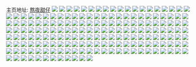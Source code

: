 主页地址: [熬夜甜仔](https://weibo.com/u/5127930896) 
![](https://wx4.sinaimg.cn/mw2000/005B2h4Qly1fxtw0mnahkj31gc4d1b29.jpg) 
![](https://wx4.sinaimg.cn/mw2000/005B2h4Qly1fxtw0onrsvj325l25lb2h.jpg) 
![](https://wx4.sinaimg.cn/mw2000/005B2h4Qly1fxtw0sz5uej30qo0qotft.jpg) 
![](https://wx4.sinaimg.cn/mw2000/005B2h4Qly1fxtw0ut62vj32c02c0qvb.jpg) 
![](https://wx4.sinaimg.cn/mw2000/005B2h4Qly1fxtw1nsye6j32c02c0x6v.jpg) 
![](https://wx4.sinaimg.cn/mw2000/005B2h4Qly1fxtw0ifnmuj3227227qva.jpg) 
![](https://wx4.sinaimg.cn/mw2000/005B2h4Qly1fxtw0s2ijjj32c02c0qvb.jpg) 
![](https://wx4.sinaimg.cn/mw2000/005B2h4Qly1fxifnnewirj30u00vcapc.jpg) 
![](https://wx4.sinaimg.cn/mw2000/005B2h4Qly1fxcfkemxz1j31jj440e83.jpg) 
![](https://wx4.sinaimg.cn/mw2000/005B2h4Qly1fxcfkinnrlj30qo0zktsl.jpg) 
![](https://wx4.sinaimg.cn/mw2000/005B2h4Qly1fxcfkn2y93j32c03407wj.jpg) 
![](https://wx4.sinaimg.cn/mw2000/005B2h4Qly1fxcfkfxyobj31s33k7kjm.jpg) 
![](https://wx4.sinaimg.cn/mw2000/005B2h4Qly1fxcfkqyb4ij32c0340tps.jpg) 
![](https://wx4.sinaimg.cn/mw2000/005B2h4Qly1fxcfkcsld2j30qo0zk7l8.jpg) 
![](https://wx4.sinaimg.cn/mw2000/005B2h4Qly1fxcfkhteqsj31jj440kjl.jpg) 
![](https://wx4.sinaimg.cn/mw2000/005B2h4Qly1fxcfkp0y7rj32c0340u0y.jpg) 
![](https://wx4.sinaimg.cn/mw2000/005B2h4Qly1fxcfkkkb1wj32c0340qv6.jpg) 
![](https://wx4.sinaimg.cn/mw2000/005B2h4Qly1fx8llamyirj31o027vqvb.jpg) 
![](https://wx4.sinaimg.cn/mw2000/005B2h4Qly1fx8lku1knhj31o027vnpe.jpg) 
![](https://wx4.sinaimg.cn/mw2000/005B2h4Qly1fx8ll2pbdqj31o027vnpk.jpg) 
![](https://wx4.sinaimg.cn/mw2000/005B2h4Qly1fx8llc4fgwj31o11o0x4k.jpg) 
![](https://wx4.sinaimg.cn/mw2000/005B2h4Qly1fx8lkwocb3j31o027vu0y.jpg) 
![](https://wx4.sinaimg.cn/mw2000/005B2h4Qly1fx8llm8xdtj30yi0y1dqd.jpg) 
![](https://wx4.sinaimg.cn/mw2000/005B2h4Qly1fx8lle5u7vj31s33k7kjm.jpg) 
![](https://wx4.sinaimg.cn/mw2000/005B2h4Qly1fx8lkpieu0j31o027vx6u.jpg) 
![](https://wx4.sinaimg.cn/mw2000/005B2h4Qly1fx8llkn7j8j32c02c0x6x.jpg) 
![](https://wx4.sinaimg.cn/mw2000/005B2h4Qly1fwxn7du676j30yi0n3b29.jpg) 
![](https://wx4.sinaimg.cn/mw2000/005B2h4Qly1fwxn7cskj3j30xe0xeqv5.jpg) 
![](https://wx4.sinaimg.cn/mw2000/005B2h4Qly1fwxn7dad5dj30qp138qf7.jpg) 
![](https://wx4.sinaimg.cn/mw2000/005B2h4Qly1fwxn7c7v3cj30yi0xvk4a.jpg) 
![](https://wx4.sinaimg.cn/mw2000/005B2h4Qly1fwxn7gxkedj32c02c04na.jpg) 
![](https://wx4.sinaimg.cn/mw2000/005B2h4Qly1fwxn7exflkj32c02c0b29.jpg) 
![](https://wx4.sinaimg.cn/mw2000/005B2h4Qly1fwcqxsgnktj32c0340b29.jpg) 
![](https://wx4.sinaimg.cn/mw2000/005B2h4Qly1fw7pnfn96aj30yi0y4qv5.jpg) 
![](https://wx4.sinaimg.cn/mw2000/005B2h4Qly1fw7pnubtl8j30yi19mnpe.jpg) 
![](https://wx4.sinaimg.cn/mw2000/005B2h4Qly1fw7pnbhkiyj30yi19uu0x.jpg) 
![](https://wx4.sinaimg.cn/mw2000/005B2h4Qly1fw7pnd247mj30yg0y7npd.jpg) 
![](https://wx4.sinaimg.cn/mw2000/005B2h4Qly1fw7pneun6vj31gm4c8qv5.jpg) 
![](https://wx4.sinaimg.cn/mw2000/005B2h4Qly1fw7pnc2sv8j30yi0xtneo.jpg) 
![](https://wx4.sinaimg.cn/mw2000/005B2h4Qly1fw7pngpe0gj30yi19tnpe.jpg) 
![](https://wx4.sinaimg.cn/mw2000/005B2h4Qly1fw7pndyeybj31si3jfe82.jpg) 
![](https://wx4.sinaimg.cn/mw2000/005B2h4Qly1fw7pnqdr5dj32702x9e89.jpg) 
![](https://wx4.sinaimg.cn/mw2000/005B2h4Qly1fw5dzedliej30yi1a0u0x.jpg) 
![](https://wx4.sinaimg.cn/mw2000/005B2h4Qly1fw1otln8utj30qo0zkqj6.jpg) 
![](https://wx4.sinaimg.cn/mw2000/005B2h4Qly1fvkp0fal0tj30yi19p1ky.jpg) 
![](https://wx4.sinaimg.cn/mw2000/005B2h4Qly1fvkp0jmtspj30qo0zkdt8.jpg) 
![](https://wx4.sinaimg.cn/mw2000/005B2h4Qly1fvkp0gcs5qj30x1184b2a.jpg) 
![](https://wx4.sinaimg.cn/mw2000/005B2h4Qly1fvkp0ir26uj30yi19p4qq.jpg) 
![](https://wx4.sinaimg.cn/mw2000/005B2h4Qly1fvkp0kef5dj31w02ioe81.jpg) 
![](https://wx4.sinaimg.cn/mw2000/005B2h4Qly1fvkp0hvt2dj30yi19xhdu.jpg) 
![](https://wx4.sinaimg.cn/mw2000/005B2h4Qly1fv2zjrfs6oj32c0340qht.jpg) 
![](https://wx4.sinaimg.cn/mw2000/005B2h4Qly1fv2zklrptgj32c0340u15.jpg) 
![](https://wx4.sinaimg.cn/mw2000/005B2h4Qly1fv2zkwbzjrj32c03404fm.jpg) 
![](https://wx4.sinaimg.cn/mw2000/005B2h4Qly1fv2zjot0c9j32c0340e85.jpg) 
![](https://wx4.sinaimg.cn/mw2000/005B2h4Qly1fv2zjw7k8lj30ry1dzkjl.jpg) 
![](https://wx4.sinaimg.cn/mw2000/005B2h4Qly1fv2zla5a79j32c03404qt.jpg) 
![](https://wx4.sinaimg.cn/mw2000/005B2h4Qly1fv2zkymwraj33402c0app.jpg) 
![](https://wx4.sinaimg.cn/mw2000/005B2h4Qly1fv2zku1qr2j316o1kwx6q.jpg) 
![](https://wx4.sinaimg.cn/mw2000/005B2h4Qly1fv2zlcc8zoj32c0340wpg.jpg) 
![](https://wx4.sinaimg.cn/mw2000/005B2h4Qly1fuqfe8cyndj31ey2iohdw.jpg) 
![](https://wx4.sinaimg.cn/mw2000/005B2h4Qly1fuqfdtgjltj30j60j6aaq.jpg) 
![](https://wx4.sinaimg.cn/mw2000/005B2h4Qly1fuqfe5ez8ej31ey2ioe85.jpg) 
![](https://wx4.sinaimg.cn/mw2000/005B2h4Qly1fulpus9iatj32c02881ky.jpg) 
![](https://wx4.sinaimg.cn/mw2000/005B2h4Qly1fulptjuf92j32c03404qp.jpg) 
![](https://wx4.sinaimg.cn/mw2000/005B2h4Qly1fu5rwti1mpj32c02c0npd.jpg) 
![](https://wx4.sinaimg.cn/mw2000/005B2h4Qly1fu5rx5adfxj32c02c0u0x.jpg) 
![](https://wx4.sinaimg.cn/mw2000/005B2h4Qly1fu5rwvb0ybj32c02c0npd.jpg) 
![](https://wx4.sinaimg.cn/mw2000/005B2h4Qly1fu5rwq51rmj30qo0qp7gj.jpg) 
![](https://wx4.sinaimg.cn/mw2000/005B2h4Qly1fu5rwwg41nj32c02c01aj.jpg) 
![](https://wx4.sinaimg.cn/mw2000/005B2h4Qly1fu5ry7x9ccj32c02c0hdu.jpg) 
![](https://wx4.sinaimg.cn/mw2000/005B2h4Qly1fu5rx0mt90j32c02c0qv5.jpg) 
![](https://wx4.sinaimg.cn/mw2000/005B2h4Qly1fu5rx3z650j32c02c0e82.jpg) 
![](https://wx4.sinaimg.cn/mw2000/005B2h4Qly1fu5rx2f5mbj32c02c07wi.jpg) 
![](https://wx4.sinaimg.cn/mw2000/005B2h4Qly1ftyyiudm9sj30yi19s1kx.jpg) 
![](https://wx4.sinaimg.cn/mw2000/005B2h4Qly1ftyyhe4zsjj30qo0zkqha.jpg) 
![](https://wx4.sinaimg.cn/mw2000/005B2h4Qly1ftyyhgyfmsj30qo10aqjl.jpg) 
![](https://wx4.sinaimg.cn/mw2000/005B2h4Qly1ftyyhc1k4mj30zk0qo7gs.jpg) 
![](https://wx4.sinaimg.cn/mw2000/005B2h4Qly1ftyyikgvnwj31gc4d14qs.jpg) 
![](https://wx4.sinaimg.cn/mw2000/005B2h4Qly1ftyyh9x15mj30zk0qo12m.jpg) 
![](https://wx4.sinaimg.cn/mw2000/005B2h4Qly1ftu6ixbgszj30qo1bf4d8.jpg) 
![](https://wx4.sinaimg.cn/mw2000/005B2h4Qly1ftu6iw8upwj30yi19wnim.jpg) 
![](https://wx4.sinaimg.cn/mw2000/005B2h4Qly1ftu6iy4u70j30qo1bf1f2.jpg) 
![](https://wx4.sinaimg.cn/mw2000/005B2h4Qly1ftu6j058thj32c02c07wh.jpg) 
![](https://wx4.sinaimg.cn/mw2000/005B2h4Qly1ftu6j7hh9qj31sg1scnpj.jpg) 
![](https://wx4.sinaimg.cn/mw2000/005B2h4Qly1ftu6jjvudvj31r0340he1.jpg) 
![](https://wx4.sinaimg.cn/mw2000/005B2h4Qly1ftivsr04x0j30qo0zl7ek.jpg) 
![](https://wx4.sinaimg.cn/mw2000/005B2h4Qly1ftivt8bmwnj31w02io1ky.jpg) 
![](https://wx4.sinaimg.cn/mw2000/005B2h4Qly1ftivsrsfa1j30qo0zkakc.jpg) 
![](https://wx4.sinaimg.cn/mw2000/005B2h4Qly1ftivsn6gq5j30yi0y4kjl.jpg) 
![](https://wx4.sinaimg.cn/mw2000/005B2h4Qly1ftivspweosj30qo1bf4c1.jpg) 
![](https://wx4.sinaimg.cn/mw2000/005B2h4Qly1ftivucxs6ej30yi0y7qv5.jpg) 
![](https://wx4.sinaimg.cn/mw2000/005B2h4Qly1ftivsvm89qj30qo1bf7lp.jpg) 
![](https://wx4.sinaimg.cn/mw2000/005B2h4Qly1ftivtx2ue0j30yi1pcu13.jpg) 
![](https://wx4.sinaimg.cn/mw2000/005B2h4Qly1ftivum1qabj31w02iohdt.jpg) 
![](https://wx4.sinaimg.cn/mw2000/005B2h4Qly1fthz21yf4yj30qo0zitfw.jpg) 
![](https://wx4.sinaimg.cn/mw2000/005B2h4Qly1ft84rg3x9wj31w02iohdt.jpg) 
![](https://wx4.sinaimg.cn/mw2000/005B2h4Qly1ft84reipkxj31w02iox6p.jpg) 
![](https://wx4.sinaimg.cn/mw2000/005B2h4Qly1ft1fa9vq2yj32c03401g6.jpg) 
![](https://wx4.sinaimg.cn/mw2000/005B2h4Qly1fsuaqaiuguj30yi19vx0t.jpg) 
![](https://wx4.sinaimg.cn/mw2000/005B2h4Qly1fsuaqkfsshj31w02io4qq.jpg) 
![](https://wx4.sinaimg.cn/mw2000/005B2h4Qly1fsuaq7hcquj30yi19y1ky.jpg) 
![](https://wx4.sinaimg.cn/mw2000/005B2h4Qly1fsuaqpd6zfj30yi0yf17k.jpg) 
![](https://wx4.sinaimg.cn/mw2000/005B2h4Qly1fsuas6i779j31f02iokjp.jpg) 
![](https://wx4.sinaimg.cn/mw2000/005B2h4Qly1fsuat2cxazj32c02c01ky.jpg) 
![](https://wx4.sinaimg.cn/mw2000/005B2h4Qly1fsuar49xp4j32o92o9kje.jpg) 
![](https://wx4.sinaimg.cn/mw2000/005B2h4Qly1fsuaquhdwij30yi0yi1kx.jpg) 
![](https://wx4.sinaimg.cn/mw2000/005B2h4Qly1fsuasht3r1j32o92o9b29.jpg) 
![](https://wx4.sinaimg.cn/mw2000/005B2h4Qly1fslk4d5vgzj32o9200h7n.jpg) 
![](https://wx4.sinaimg.cn/mw2000/005B2h4Qly1fslk4i6jefj32gr3a9kj9.jpg) 
![](https://wx4.sinaimg.cn/mw2000/005B2h4Qly1fslk47dvj7j32o92007wh.jpg) 
![](https://wx4.sinaimg.cn/mw2000/005B2h4Qly1fslk4ojv4pj32c02c0hdt.jpg) 
![](https://wx4.sinaimg.cn/mw2000/005B2h4Qly1fs5y7cnx02j30yi0uxkjl.jpg) 
![](https://wx4.sinaimg.cn/mw2000/005B2h4Qly1fs5y7gkmcgj30yi0uwhdt.jpg) 
![](https://wx4.sinaimg.cn/mw2000/005B2h4Qly1fs5y7jcc7wj30yi0ycqd7.jpg) 
![](https://wx4.sinaimg.cn/mw2000/005B2h4Qly1fs5y8b7d9qj32c02c0qvd.jpg) 
![](https://wx4.sinaimg.cn/mw2000/005B2h4Qly1fs4k4dovxlj33402dmx6u.jpg) 
![](https://wx4.sinaimg.cn/mw2000/005B2h4Qly1fs4k4ms5f7j33402c0kjq.jpg) 
![](https://wx4.sinaimg.cn/mw2000/005B2h4Qly1fs4k2d17jaj33402c0u12.jpg) 
![](https://wx4.sinaimg.cn/mw2000/005B2h4Qly1fs4k4vz6ytj33402c0qva.jpg) 
![](https://wx4.sinaimg.cn/mw2000/005B2h4Qly1fs30ldbpjej33402c0he1.jpg) 
![](https://wx4.sinaimg.cn/mw2000/005B2h4Qly1fs30la17cdj30qo0zk47m.jpg) 
![](https://wx4.sinaimg.cn/mw2000/005B2h4Qly1fs30lhpujqj32io1w07wp.jpg) 
![](https://wx4.sinaimg.cn/mw2000/005B2h4Qly1fs30lml0h2j32c02c04qx.jpg) 
![](https://wx4.sinaimg.cn/mw2000/005B2h4Qly1fs30ljpw53j32gr3a9kjl.jpg) 
![](https://wx4.sinaimg.cn/mw2000/005B2h4Qly1fs30lpzg17j33402c0x6w.jpg) 
![](https://wx4.sinaimg.cn/mw2000/005B2h4Qly1fs1u3rwbmoj32o92o91d1.jpg) 
![](https://wx4.sinaimg.cn/mw2000/005B2h4Qly1fs1u3qkz1rj32o92o9e81.jpg) 
![](https://wx4.sinaimg.cn/mw2000/005B2h4Qly1fs1u3t3mj4j31ui3a91kx.jpg) 
![](https://wx4.sinaimg.cn/mw2000/005B2h4Qly1fs1u3tzxe1j31ui3a9wuk.jpg) 
![](https://wx4.sinaimg.cn/mw2000/005B2h4Qly1fs1u3w71m2j32o92o94qq.jpg) 
![](https://wx4.sinaimg.cn/mw2000/005B2h4Qly1fs1u3x976bj31ui3a97hr.jpg) 
![](https://wx4.sinaimg.cn/mw2000/005B2h4Qly1fs1u3zb6gqj32o92o9x6p.jpg) 
![](https://wx4.sinaimg.cn/mw2000/005B2h4Qly1fs1u41s2kej32o92o9u0x.jpg) 
![](https://wx4.sinaimg.cn/mw2000/005B2h4Qly1fs1u43pe0zj32o92o97wh.jpg) 
![](https://wx4.sinaimg.cn/mw2000/005B2h4Qly1fs0lyqhahgj32o92o9qv5.jpg) 
![](https://wx4.sinaimg.cn/mw2000/005B2h4Qly1fs0lywpxzrj31ui3a9npd.jpg) 
![](https://wx4.sinaimg.cn/mw2000/005B2h4Qly1fs0lyts6anj31ui3a9hdt.jpg) 
![](https://wx4.sinaimg.cn/mw2000/005B2h4Qly1fs0lym8u5hj31ui3a9kjl.jpg) 
![](https://wx4.sinaimg.cn/mw2000/005B2h4Qly1fs0lzwe999j32c02c0e88.jpg) 
![](https://wx4.sinaimg.cn/mw2000/005B2h4Qly1fs0lz8c6wij31ui3a9hdu.jpg) 
![](https://wx4.sinaimg.cn/mw2000/005B2h4Qly1fs0lzjzd9zj32io1w0hdw.jpg) 
![](https://wx4.sinaimg.cn/mw2000/005B2h4Qly1fs0lz2mbr5j32o92o9e82.jpg) 
![](https://wx4.sinaimg.cn/mw2000/005B2h4Qly1fs0lzco478j31ui3a9e82.jpg) 
![](https://wx4.sinaimg.cn/mw2000/005B2h4Qly1fs0lwbtnojj31bf0qo4ci.jpg) 
![](https://wx4.sinaimg.cn/mw2000/005B2h4Qly1fs0lw9oz6vj33402c0e88.jpg) 
![](https://wx4.sinaimg.cn/mw2000/005B2h4Qly1fs0lwougg2j33402c0hdz.jpg) 
![](https://wx4.sinaimg.cn/mw2000/005B2h4Qly1fs0lwyov6sj33402c0kjn.jpg) 
![](https://wx4.sinaimg.cn/mw2000/005B2h4Qly1fs0lx2g2qgj32c0340qq4.jpg) 
![](https://wx4.sinaimg.cn/mw2000/005B2h4Qly1fs0lxlrfsnj32c0340e89.jpg) 
![](https://wx4.sinaimg.cn/mw2000/005B2h4Qly1fs0lxos76kj32c02c0h90.jpg) 
![](https://wx4.sinaimg.cn/mw2000/005B2h4Qly1fs0lxw2qvdj31400qowqm.jpg) 
![](https://wx4.sinaimg.cn/mw2000/005B2h4Qly1fs0lxruofcj32c03401kx.jpg) 
![](https://wx4.sinaimg.cn/mw2000/005B2h4Qly1fs0looyfkpj32o92o9hdu.jpg) 
![](https://wx4.sinaimg.cn/mw2000/005B2h4Qly1fs0losi7eqj32o92o91ky.jpg) 
![](https://wx4.sinaimg.cn/mw2000/005B2h4Qly1fs0loyrofnj32gr3a9npf.jpg) 
![](https://wx4.sinaimg.cn/mw2000/005B2h4Qly1fs0lpfw8fvj31qy340npj.jpg) 
![](https://wx4.sinaimg.cn/mw2000/005B2h4Qly1fs0loe181yj32gr3a9b2b.jpg) 
![](https://wx4.sinaimg.cn/mw2000/005B2h4Qly1fs0lpmns7oj32gr3a9x6p.jpg) 
![](https://wx4.sinaimg.cn/mw2000/005B2h4Qly1frzg5dksqlj30qo0qogyj.jpg) 
![](https://wx4.sinaimg.cn/mw2000/005B2h4Qly1frzg5e4g92j30qo0qogs2.jpg) 
![](https://wx4.sinaimg.cn/mw2000/005B2h4Qly1frzg5cxioxj30qo0qo15b.jpg) 
![](https://wx4.sinaimg.cn/mw2000/005B2h4Qly1frcxiyv88sj32c029zb2f.jpg) 
![](https://wx4.sinaimg.cn/mw2000/005B2h4Qly1fr8xjmifiij30u00u0dve.jpg) 
![](https://wx4.sinaimg.cn/mw2000/005B2h4Qly1fr8xl7k63bj32c02c0b2a.jpg) 
![](https://wx4.sinaimg.cn/mw2000/005B2h4Qly1fr8xkv1pqej32io1f0e82.jpg) 
![](https://wx4.sinaimg.cn/mw2000/005B2h4Qly1fr8xjw7nt4j32o92o9qv7.jpg) 
![](https://wx4.sinaimg.cn/mw2000/005B2h4Qly1fr8xl1t8sxj32c02c0u0x.jpg) 
![](https://wx4.sinaimg.cn/mw2000/005B2h4Qly1fr8xkoo4kej31qg1qghdw.jpg) 
![](https://wx4.sinaimg.cn/mw2000/005B2h4Qly1fr8xlh74b2j32c02c0b29.jpg) 
![](https://wx4.sinaimg.cn/mw2000/005B2h4Qly1fr8xj34fraj30zk0qo475.jpg) 
![](https://wx4.sinaimg.cn/mw2000/005B2h4Qly1fr8xld9deij32c02c07wi.jpg) 
![](https://wx4.sinaimg.cn/mw2000/005B2h4Qly1fr6h1fn2l3j31w22ioqva.jpg) 
![](https://wx4.sinaimg.cn/mw2000/005B2h4Qly1fr6h1i7zbcj30rs33gkjp.jpg) 
![](https://wx4.sinaimg.cn/mw2000/005B2h4Qly1fr6h1lgodmj31w22ioe87.jpg) 
![](https://wx4.sinaimg.cn/mw2000/005B2h4Qly1fr6h1oqimgj32gr3a9qv6.jpg) 
![](https://wx4.sinaimg.cn/mw2000/005B2h4Qly1fr6h1ptntjj30qo0qo44j.jpg) 
![](https://wx4.sinaimg.cn/mw2000/005B2h4Qly1fr6h1qyhp3j31ui3a9qv5.jpg) 
![](https://wx4.sinaimg.cn/mw2000/005B2h4Qly1fr6h1cawosj31ui3a97wj.jpg) 
![](https://wx4.sinaimg.cn/mw2000/005B2h4Qly1fr6h1s8ql3j31ui3a9e81.jpg) 
![](https://wx4.sinaimg.cn/mw2000/005B2h4Qly1fr6h1trdhij31ui3a9b29.jpg) 
![](https://wx4.sinaimg.cn/mw2000/005B2h4Qly1fqdbaawiejj31s33k71kz.jpg) 
